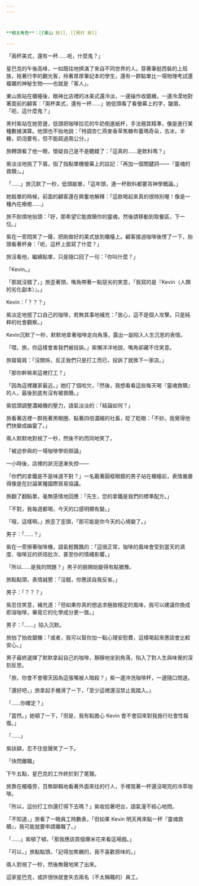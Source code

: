 ```yaml
---
---



**相关角色**：[[東山 旅]], [[黑村 紫]]

---
```


「兩杯美式，還有一杯……呃，什麼鬼？」

星巴克的午後高峰，一如既往地擠滿了來自不同世界的人。穿著筆挺西裝的上班族，拖著行李的觀光客，拎著厚厚筆記本的學生，還有一群點單比一場物理考試還複雜的神秘生物——也就是「客人」。

東山旅站在櫃檯後，眼神比店裡的冰美式還冷淡，一邊操作收銀機，一邊冷漠地對著面前的顧客：「兩杯美式，還有一杯……」她低頭看了看螢幕上的字，皺眉，「呃，這什麼鬼？」

黑村紫站在她旁邊，低頭把咖啡拉花的牛奶倒進紙杯，手法極其精準，像是進行某種數據演算。他頭也不抬地說：「特調杏仁燕麥香草焦糖布蕾瑪奇朵，去冰，半糖，奶泡要有，但不能超過兩公分。」

旅轉頭看了他一眼，懷疑自己是不是聽錯了：「這真的……是飲料嗎？」

紫淡淡地挑了下眉，指了指點單機螢幕上的註記：「再加一個關鍵詞——『靈魂的救贖』。」

「……」旅沉默了一秒，低頭敲單，「這年頭，連一杯飲料都要背神學概論。」

她敲單的時候，前面的顧客還在興奮地解釋：「這款喝起來真的很特別喔！像是一種內在療癒……」

旅不耐煩地抬頭：「好，那希望它能救贖你的靈魂，然後請移動到取餐區，下一位。」

紫在一旁悶笑了一聲，把剛做好的美式放到櫃檯上。顧客接過咖啡後愣了一下，抬頭看著杯身：「呃，這杯上面寫了什麼？」

旅沒看他，繼續點單，只是隨口回了一句：「你叫什麼？」

「Kevin。」

「那就沒錯了，」旅歪著頭，嘴角帶著一點惡劣的笑意，「我寫的是『Kevin（人類的劣化副本）』。」

Kevin：「？？？」

紫淡定地抿了口自己的咖啡，若無其事地補充：「放心，這不是個人攻擊。只是純粹的社會觀察。」

Kevin沉默了一秒，默默地拿著咖啡走向角落，露出一副陷入人生沉思的表情。

「喂，旅，你這樣會害我們被投訴。」紫懶洋洋地說，嘴角卻藏不住笑意。

旅聳聳肩：「沒關係，反正我們只是打工而已，投訴了就換下一家店。」

「那你幹嘛來這裡打工？」

「因為這裡離家最近。」她打了個哈欠，「然後，我想看看這些每天喝『靈魂救贖』的人，最後到底有沒有被救贖。」

紫低頭調整濃縮機的壓力，語氣淡淡的：「結論如何？」

旅看著店裡一群拖著黑眼圈、點著四倍濃縮的社畜，眨了眨眼：「不妙。我覺得他們快變成幽靈了。」

兩人默默地對視了一秒，然後不約而同地笑了。

「被迫參與的一場咖啡學術辯論」

一小時後，店裡的狀況逐漸失控——

「你們的拿鐵是不是味道不對？」一名戴著圓框眼鏡的男子站在櫃檯前，表情嚴肅得像是在討論某種國際貿易協議。

旅翻了翻點單，毫無感情地回應：「先生，您的拿鐵是我們的標準配方。」

「不對，我每週都喝，今天的口感明顯有變。」

「哦，這樣啊。」旅歪了歪頭，「那可能是你今天的心境變了。」

男子：「……？」

紫在一旁擦著咖啡機，語氣輕飄飄的：「這很正常，咖啡的風味會受到當天的濕度、咖啡豆的烘焙批次、甚至你的情緒影響。」

「所以……是我的問題？」男子的臉開始變得有點猶豫。

旅點點頭，表情誠懇：「沒錯，你應該自我反省。」

男子：「？？？」

紫忍住笑意，補充道：「但如果你真的想追求極致穩定的風味，我可以建議你換成即溶咖啡，畢竟它的化學成分更一致。」

男子：「……」陷入沉默。

旅拍了拍收銀機：「或者，我可以幫你加一點心理安慰費，這樣喝起來應該會比較安心。」

男子最終選擇了默默拿起自己的咖啡，靜靜地坐到角落，陷入了對人生與味覺的深刻反思。

「旅，你會不會哪天因為這張嘴被人暗殺？」紫一邊沖洗咖啡杯，一邊隨口問道。

「還好吧，」旅拿起手機滑了一下，「至少這裡還沒禁止我踏入。」

「……你確定？」

「當然。」她頓了一下，「但是，我有點擔心 Kevin 會不會回來對我施行社會性報復。」

「……」

紫扶額，忍不住低聲笑了一下。

「快閃離職」

下午五點，星巴克的工作終於到了尾聲。

旅靠在櫃檯旁，百無聊賴地看著外面來往的行人，手裡晃著一杯還沒喝完的冷萃咖啡。

「所以，這份打工你還打得下去嗎？」紫收拾著吧台，語氣漫不經心地問。

「不知道，」旅看了一眼員工時數表，「但如果 Kevin 明天再來點一杯『靈魂救贖』，我可能就要申請離職了。」

「……」紫頓了頓，「那我應該買個爆米花來看這場戲。」

「可以，」旅點點頭，「記得加焦糖的，我不喜歡原味的。」

兩人對視了一秒，然後無聲地笑了出來。

這家星巴克，或許很快就會失去兩名（不太稱職的）員工。